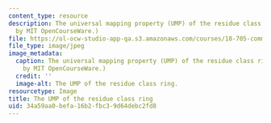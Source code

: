 ```yaml
---
content_type: resource
description: The universal mapping property (UMP) of the residue class ring. (Image
  by MIT OpenCourseWare.)
file: https://ol-ocw-studio-app-qa.s3.amazonaws.com/courses/18-705-commutative-algebra-fall-2008/34a59aa0befa16b2fbc39d64debc2fd8_18-705f08-th.jpg
file_type: image/jpeg
image_metadata:
  caption: The universal mapping property (UMP) of the residue class ring. (Image
    by MIT OpenCourseWare.)
  credit: ''
  image-alt: The UMP of the residue class ring.
resourcetype: Image
title: The UMP of the residue class ring
uid: 34a59aa0-befa-16b2-fbc3-9d64debc2fd8
---
```

